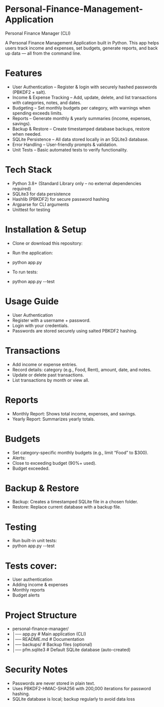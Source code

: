 # Personal-Finance-Management-Application

Personal Finance Manager (CLI)

A Personal Finance Management Application built in Python.
This app helps users track income and expenses, set budgets, generate reports, and back up data — all from the command line.

# Features

* User Authentication – Register & login with securely hashed passwords (PBKDF2 + salt).
* Income & Expense Tracking – Add, update, delete, and list transactions with categories, notes, and dates.
* Budgeting – Set monthly budgets per category, with warnings when spending exceeds limits.
* Reports – Generate monthly & yearly summaries (income, expenses, savings).
* Backup & Restore – Create timestamped database backups, restore when needed.
* SQLite Persistence – All data stored locally in an SQLite3 database.
* Error Handling – User-friendly prompts & validation.
* Unit Tests – Basic automated tests to verify functionality.

# Tech Stack

* Python 3.8+ (Standard Library only – no external dependencies required)
* SQLite3 for data persistence
* Hashlib (PBKDF2) for secure password hashing
* Argparse for CLI arguments
* Unittest for testing

# Installation & Setup

* Clone or download this repository:

* Run the application:
* python app.py

* To run tests:
* python app.py --test

# Usage Guide
* User Authentication
* Register with a username + password.
* Login with your credentials.
* Passwords are stored securely using salted PBKDF2 hashing.

 # Transactions
 * Add income or expense entries.
 * Record details: category (e.g., Food, Rent), amount, date, and notes.
 * Update or delete past transactions.
 * List transactions by month or view all.

 # Reports
 * Monthly Report: Shows total income, expenses, and savings.
 * Yearly Report: Summarizes yearly totals.

 # Budgets
  * Set category-specific monthly budgets (e.g., limit “Food” to $300).
  * Alerts:
  * Close to exceeding budget (90%+ used).
  * Budget exceeded.

  # Backup & Restore
  * Backup: Creates a timestamped SQLite file in a chosen folder.
  * Restore: Replace current database with a backup file.

  # Testing
  * Run built-in unit tests:
  * python app.py --test

  # Tests cover:
  * User authentication
  * Adding income & expenses
  * Monthly reports
  * Budget alerts

  # Project Structure
  * personal-finance-manager/
  * │── app.py              # Main application (CLI)
  * │── README.md           # Documentation
  * │── backups/            # Backup files (optional)
  * │── pfm.sqlite3         # Default SQLite database (auto-created)

  # Security Notes
  * Passwords are never stored in plain text.
  * Uses PBKDF2-HMAC-SHA256 with 200,000 iterations for password hashing.
  * SQLite database is local; backup regularly to avoid data loss



